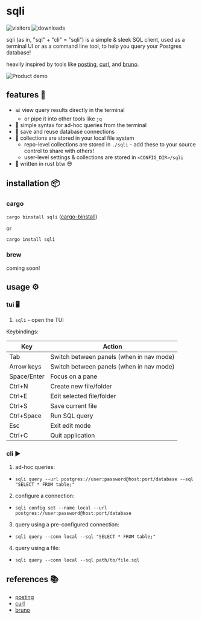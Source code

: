 # sqli

![visitors](https://img.shields.io/endpoint?url=https://vu-mi.com/api/v1/views?id=jcserv/sqli) ![downloads](https://img.shields.io/crates/d/sqli)

sqli (as in, "sql" + "cli" = "sqli") is a simple & sleek SQL client, used as a terminal UI or as a command line tool, to help you query your Postgres database!

heavily inspired by tools like [posting](https://github.com/darrenburns/posting), [curl](https://github.com/curl/curl), and [bruno](https://github.com/usebruno/bruno).

![Product demo](docs/demo.gif)

## features 🚀

- 📊 view query results directly in the terminal
  - or pipe it into other tools like `jq`
- 🧪 simple syntax for ad-hoc queries from the terminal
- 🔄 save and reuse database connections
- 📁 collections are stored in your local file system
  - repo-level collections are stored in `./sqli` - add these to your source control to share with others!
  - user-level settings & collections are stored in `<CONFIG_DIR>/sqli`
- 🦀 written in rust btw 😎  

## installation 📦

### cargo

`cargo binstall sqli` ([cargo-binstall](https://github.com/cargo-bins/cargo-binstall?tab=readme-ov-file#installation))

or

`cargo install sqli`


### brew

coming soon!

## usage ⚙️ 

### tui 🖥️

1. `sqli` - open the TUI

Keybindings:

| Key          | Action                     |
|--------------|----------------------------|
| Tab          | Switch between panels (when in nav mode)      |
| Arrow keys   | Switch between panels (when in nav mode)     |
| Space/Enter  | Focus on a pane                |
| Ctrl+N       | Create new file/folder     |
| Ctrl+E       | Edit selected file/folder  |
| Ctrl+S       | Save current file          |
| Ctrl+Space   | Run SQL query              |
| Esc          | Exit edit mode             |
| Ctrl+C       | Quit application           |

### cli ▶️

1. ad-hoc queries:
- `sqli query --url postgres://user:password@host:port/database --sql "SELECT * FROM table;"`
2. configure a connection:
  - `sqli config set --name local --url postgres://user:password@host:port/database`
3. query using a pre-configured connection:
  - `sqli query --conn local --sql "SELECT * FROM table;"`
4. query using a file:
  - `sqli query --conn local --sql path/to/file.sql`

## references 📚

- [posting](https://github.com/darrenburns/posting)
- [curl](https://github.com/curl/curl)
- [bruno](https://github.com/usebruno/bruno)
